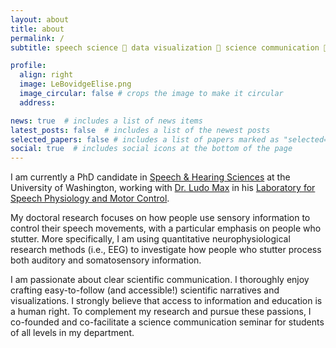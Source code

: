 ```yaml
---
layout: about
title: about
permalink: /
subtitle: speech science 🌻 data visualization 🌻 science communication 🌻 she or they

profile:
  align: right
  image: LeBovidgeElise.png
  image_circular: false # crops the image to make it circular
  address: 

news: true  # includes a list of news items
latest_posts: false  # includes a list of the newest posts
selected_papers: false # includes a list of papers marked as "selected={true}"
social: true  # includes social icons at the bottom of the page
---
```


I am currently a PhD candidate in [Speech & Hearing Sciences](https://sphsc.washington.edu/) at the University of Washington, working with [Dr. Ludo Max](https://sphsc.washington.edu/content/ludo-max) in his [Laboratory for Speech Physiology and Motor Control](http://faculty.washington.edu/ludomax/lab/).

My doctoral research focuses on how people use sensory information to control their speech movements, with a particular emphasis on people who stutter. More specifically, I am using quantitative neurophysiological research methods (i.e., EEG) to investigate how people who stutter process both auditory and somatosensory information.

I am passionate about clear scientific communication. I thoroughly enjoy crafting easy-to-follow (and accessible!) scientific narratives and visualizations. I strongly believe that access to information and education is a human right. To complement my research and pursue these passions, I co-founded and co-facilitate a science communication seminar for students of all levels in my department.